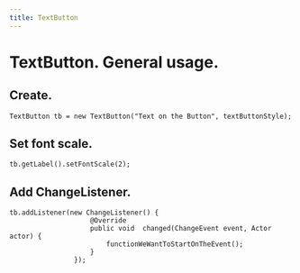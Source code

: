 ```yaml
---
title: TextButton
---
```

# TextButton. General usage.

## Create.

`TextButton tb = new TextButton("Text on the Button", textButtonStyle);`

## Set font scale.

`tb.getLabel().setFontScale(2);`

## Add ChangeListener.

```
tb.addListener(new ChangeListener() {
                    @Override
                    public void  changed(ChangeEvent event, Actor actor) {
                        functionWeWantToStartOnTheEvent();
                    }
                });
```
